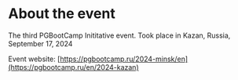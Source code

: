 # About the event
The third PGBootCamp Inititative event.
Took place in Kazan, Russia, September 17, 2024

Event website: [https://pgbootcamp.ru/2024-minsk/en](https://pgbootcamp.ru/en/2024-kazan)
